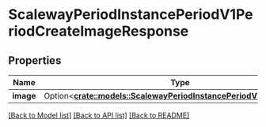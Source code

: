 # ScalewayPeriodInstancePeriodV1PeriodCreateImageResponse

## Properties

Name | Type | Description | Notes
------------ | ------------- | ------------- | -------------
**image** | Option<[**crate::models::ScalewayPeriodInstancePeriodV1PeriodImage**](scaleway.instance.v1.Image.md)> |  | [optional]

[[Back to Model list]](../README.md#documentation-for-models) [[Back to API list]](../README.md#documentation-for-api-endpoints) [[Back to README]](../README.md)


